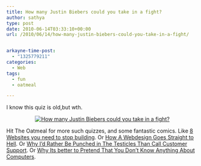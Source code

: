 ```yaml
---
title: How many Justin Biebers could you take in a fight?
author: sathya
type: post
date: 2010-06-14T03:33:10+00:00
url: /2010/06/14/how-many-justin-biebers-could-you-take-in-a-fight/


arkayne-time-post:
  - "1325779211"
categories:
  - Web
tags:
  - fun
  - oatmeal

---
```

I know this quiz is old,but wth.

<!--more-->

<p style="text-align: center;">
  <a href="https://theoatmeal.com/quiz/justin_bieber"><img class="aligncenter" src="https://theoatmeal.com/img/quizzes/generated/17_26.jpg" alt="How many Justin Biebers could you take in a fight?" /></a>
</p>

Hit The Oatmeal for more such quizzes, and some fantastic comics. Like <a href="https://theoatmeal.com/comics/websites_stop" target="_blank">8 Websites you need to stop building</a>. Or <a href="https://theoatmeal.com/comics/design_hell" target="_blank">How A Webdesign Goes Straight to Hell</a>. Or <a href="https://theoatmeal.com/comics/customer_service" target="_blank">Why I&#8217;d Rather Be Punched in The Testicles Than Call Customer Support</a>. Or <a href="https://theoatmeal.com/comics/computers" target="_blank">Why Its better to Pretend That You Don&#8217;t Know Anything About Computers</a>.
